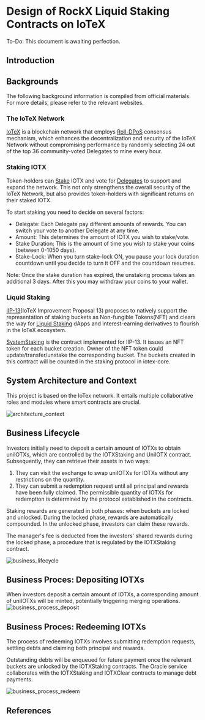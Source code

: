 # Design of RockX Liquid Staking Contracts on IoTeX
To-Do: This document is awaiting perfection.
## Introduction

## Backgrounds
The following background information is compiled from official materials. For more details, please refer to the relevant websites. 
### The IoTeX Network
[IoTeX](https://iotex.io/) is a blockchain network that employs [Roll-DPoS](https://res.cloudinary.com/dokc3pa1x/image/upload/v1559623484/Research%20Paper/Academic_Paper_Yellow_Paper.pdf?ref=iotex.io) 
consensus mechanism, which enhances the decentralization and security of the IoTeX Network without compromising 
performance by randomly selecting 24 out of the top 36 community-voted Delegates to mine every hour.

### Staking IOTX
Token-holders can [Stake](https://stake.iotex.io/?ref=iotex.io) IOTX and vote for [Delegates](https://delegates.iotex.io/introduction/what-is-a-delegate) to support and expand the network.
This not only strengthens the overall security of the IoTeX Network, but also provides token-holders with significant returns on their staked IOTX.

To start staking you need to decide on several factors:
- Delegate: Each Delegate pay different amounts of rewards. You can switch your vote to another Delegate at any time.
- Amount: This determines the amount of IOTX you wish to stake/vote.
- Stake Duration: This is the amount of time you wish to stake your coins (between 0-1050 days).
- Stake-Lock: When you turn stake-lock ON, you pause your lock duration countdown until you decide to turn it OFF and the countdown resumes.
  
Note: Once the stake duration has expired, the unstaking process takes an additional 3 days. After this you may withdraw your coins to your wallet.

### Liquid Staking
[IIP-13](https://community.iotex.io/t/iip-13-represent-staking-buckets-as-non-fungible-tokens/10262?ref=iotex.io)(IoTeX Improvement Proposal 13)
proposes to natively support the representation of staking buckets as Non-fungible Tokens(NFT) and clears the way for [Liquid Staking](https://docs.lido.fi/?ref=iotex.io#liquid-staking) dApps and interest-earning 
derivatives to flourish in the IoTeX ecosystem.

[SystemStaking](https://github.com/iotexproject/iip13-contracts) is the contract implemented for IIP-13. It issues an 
NFT token for each bucket creation. Owner of the NFT token could update/transfer/unstake the corresponding bucket. 
The buckets created in this contract will be counted in the staking protocol in iotex-core.

## System Architecture and Context
This project is based on the IoTex network. It entails multiple collaborative roles and modules where smart contracts are crucial.

![architecture_context](./architecture_context.png) <br>

## Business Lifecycle
Investors initially need to deposit a certain amount of IOTXs to obtain uniIOTXs, 
which are controlled by the IOTXStaking and UniIOTX contract. 
Subsequently, they can retrieve their assets in two ways:
1. They can visit the exchange to swap uniIOTXs for IOTXs without any restrictions on the quantity.
2. They can submit a redemption request until all principal and rewards have been fully claimed. 
The permissible quantity of IOTXs for redemption is determined by the protocol established in the contracts. 

Staking rewards are generated in both phases: when buckets are locked and unlocked. During the locked phase,
rewards are automatically compounded. In the unlocked phase, investors can claim these rewards.

The manager's fee is deducted from the investors' shared rewards during the locked phase, 
a procedure that is regulated by the IOTXStaking contract.

![business_lifecycle](./business_lifecycle.png) <br>

## Business Proces: Depositing IOTXs
When investors deposit a certain amount of IOTXs, a corresponding amount of uniIOTXs will be minted, potentially triggering merging operations.
![business_process_deposit](./business_process_deposit.png) <br>

## Business Proces: Redeeming IOTXs
The process of redeeming IOTXs involves submitting redemption requests, settling debts and claiming both principal and rewards.

Outstanding debts will be enqueued for future payment once the relevant buckets are unlocked by the IOTXStaking contracts.
The Oracle service collaborates with the IOTXStaking and IOTXClear contracts to manage debt payments.

![business_process_redeem](./business_process_redeem.png) <br>

## References
